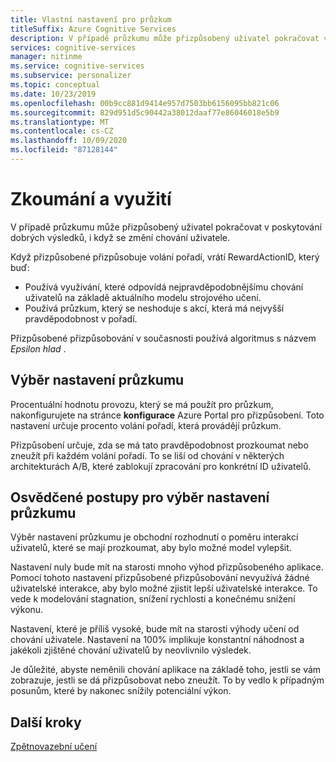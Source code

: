 ```yaml
---
title: Vlastní nastavení pro průzkum
titleSuffix: Azure Cognitive Services
description: V případě průzkumu může přizpůsobený uživatel pokračovat v poskytování dobrých výsledků, i když se změní chování uživatele. Výběr nastavení průzkumu je obchodní rozhodnutí o poměru interakcí uživatelů, které se mají prozkoumat, aby bylo možné model vylepšit.
services: cognitive-services
manager: nitinme
ms.service: cognitive-services
ms.subservice: personalizer
ms.topic: conceptual
ms.date: 10/23/2019
ms.openlocfilehash: 00b9cc881d9414e957d7503bb6156095bb821c06
ms.sourcegitcommit: 829d951d5c90442a38012daaf77e86046018e5b9
ms.translationtype: MT
ms.contentlocale: cs-CZ
ms.lasthandoff: 10/09/2020
ms.locfileid: "87128144"
---
```

# <a name="exploration-and-exploitation"></a>Zkoumání a využití

V případě průzkumu může přizpůsobený uživatel pokračovat v poskytování dobrých výsledků, i když se změní chování uživatele.

Když přizpůsobené přizpůsobuje volání pořadí, vrátí RewardActionID, který buď:
* Používá využívání, které odpovídá nejpravděpodobnějšímu chování uživatelů na základě aktuálního modelu strojového učení.
* Používá průzkum, který se neshoduje s akcí, která má nejvyšší pravděpodobnost v pořadí.

Přizpůsobené přizpůsobování v současnosti používá algoritmus s názvem *Epsilon hlad* . 

## <a name="choosing-an-exploration-setting"></a>Výběr nastavení průzkumu

Procentuální hodnotu provozu, který se má použít pro průzkum, nakonfigurujete na stránce **konfigurace** Azure Portal pro přizpůsobení. Toto nastavení určuje procento volání pořadí, která provádějí průzkum. 

Přizpůsobení určuje, zda se má tato pravděpodobnost prozkoumat nebo zneužít při každém volání pořadí. To se liší od chování v některých architekturách A/B, které zablokují zpracování pro konkrétní ID uživatelů.

## <a name="best-practices-for-choosing-an-exploration-setting"></a>Osvědčené postupy pro výběr nastavení průzkumu

Výběr nastavení průzkumu je obchodní rozhodnutí o poměru interakcí uživatelů, které se mají prozkoumat, aby bylo možné model vylepšit. 

Nastavení nuly bude mít na starosti mnoho výhod přizpůsobeného aplikace. Pomocí tohoto nastavení přizpůsobené přizpůsobování nevyužívá žádné uživatelské interakce, aby bylo možné zjistit lepší uživatelské interakce. To vede k modelování stagnation, snížení rychlosti a konečnému snížení výkonu.

Nastavení, které je příliš vysoké, bude mít na starosti výhody učení od chování uživatele. Nastavení na 100% implikuje konstantní náhodnost a jakékoli zjištěné chování uživatelů by neovlivnilo výsledek.

Je důležité, abyste neměnili chování aplikace na základě toho, jestli se vám zobrazuje, jestli se dá přizpůsobovat nebo zneužít. To by vedlo k případným posunům, které by nakonec snížily potenciální výkon.

## <a name="next-steps"></a>Další kroky

[Zpětnovazební učení](concepts-reinforcement-learning.md) 